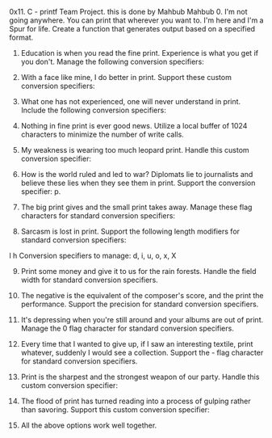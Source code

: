 0x11. C - printf Team Project. this is done by Mahbub Mahbub
0. I'm not going anywhere. You can print that wherever you want to. I'm here and I'm a Spur for life.
Create a function that generates output based on a specified format.

1. Education is when you read the fine print. Experience is what you get if you don't.
Manage the following conversion specifiers:

2. With a face like mine, I do better in print.
Support these custom conversion specifiers:

3. What one has not experienced, one will never understand in print.
Include the following conversion specifiers:

4. Nothing in fine print is ever good news.
Utilize a local buffer of 1024 characters to minimize the number of write calls.

5. My weakness is wearing too much leopard print.
Handle this custom conversion specifier:

6. How is the world ruled and led to war? Diplomats lie to journalists and believe these lies when they see them in print.
Support the conversion specifier: p.

7. The big print gives and the small print takes away.
Manage these flag characters for standard conversion specifiers:

8. Sarcasm is lost in print.
Support the following length modifiers for standard conversion specifiers:

l
h
Conversion specifiers to manage: d, i, u, o, x, X

9. Print some money and give it to us for the rain forests.
Handle the field width for standard conversion specifiers.

10. The negative is the equivalent of the composer's score, and the print the performance.
Support the precision for standard conversion specifiers.

11. It's depressing when you're still around and your albums are out of print.
Manage the 0 flag character for standard conversion specifiers.

12. Every time that I wanted to give up, if I saw an interesting textile, print whatever, suddenly I would see a collection.
Support the - flag character for standard conversion specifiers.

13. Print is the sharpest and the strongest weapon of our party.
Handle this custom conversion specifier:

14. The flood of print has turned reading into a process of gulping rather than savoring.
Support this custom conversion specifier:

15. All the above options work well together.
